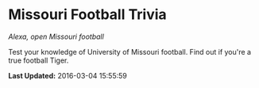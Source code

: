 # Missouri Football Trivia
*Alexa, open Missouri football*

Test your knowledge of University of Missouri football. Find out if you're a true football Tiger.

**Last Updated:** 2016-03-04 15:55:59